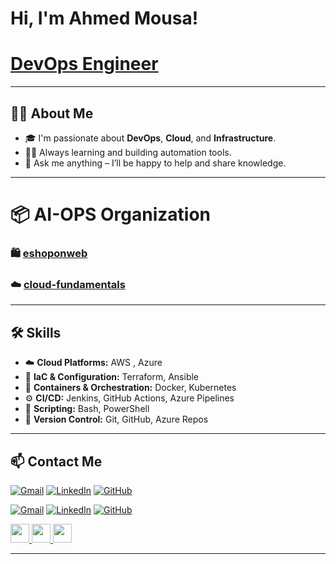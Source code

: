 #  Hi, I'm Ahmed Mousa!
# [DevOps Engineer](#)

---

## 👨‍💻 About Me

- 🎓 I'm passionate about **DevOps**, **Cloud**, and **Infrastructure**.  
- 🏃‍♂️ Always learning and building automation tools.  
- 💬 Ask me anything – I’ll be happy to help and share knowledge.  

---



# 📦 **AI-OPS Organization**  
### 🛍️ [eshoponweb](https://github.com/Eng-AhmedMousa/eshoponweb)
### ☁️ [cloud-fundamentals](https://github.com/Eng-AhmedMousa/cloud-fundamentals)

---

## 🛠️ Skills

- ☁️ **Cloud Platforms:** AWS , Azure
- 🧱 **IaC & Configuration:**  Terraform, Ansible
- 🐳 **Containers & Orchestration:**  Docker, Kubernetes
- ⚙️ **CI/CD:** Jenkins, GitHub Actions, Azure Pipelines
- 🐧 **Scripting:** Bash, PowerShell
- 🔐 **Version Control:** Git, GitHub, Azure Repos

---

## 📫 Contact Me

[![Gmail](https://img.shields.io/badge/Gmail-white?style=flat&logo=gmail&logoColor=red)](mailto:eng.ahmedhmousa@gmail.com)
[![LinkedIn](https://img.shields.io/badge/LinkedIn-white?style=flat&logo=linkedin&logoColor=blue)](https://www.linkedin.com/in/devopsahmed)
[![GitHub](https://img.shields.io/badge/GitHub-white?style=flat&logo=github&logoColor=black)](https://github.com/Eng-AhmedMousa)

[![Gmail](https://img.shields.io/badge/Gmail-white?style=for-the-badge&logo=gmail&logoColor=red)](mailto:eng.ahmedhmousa@gmail.com)
[![LinkedIn](https://img.shields.io/badge/LinkedIn-white?style=for-the-badge&logo=linkedin&logoColor=blue)](https://www.linkedin.com/in/devopsahmed)
[![GitHub](https://img.shields.io/badge/GitHub-white?style=for-the-badge&logo=github&logoColor=black)](https://github.com/Eng-AhmedMousa)

<a href="mailto:eng.ahmedhmousa@gmail.com">
  <img src="https://img.shields.io/badge/Gmail-white?style=flat&logo=gmail&logoColor=red" height="30"/>
</a>
<a href="https://www.linkedin.com/in/devopsahmed">
  <img src="https://img.shields.io/badge/LinkedIn-white?style=flat&logo=linkedin&logoColor=blue" height="30"/>
</a>
<a href="https://github.com/Eng-AhmedMousa">
  <img src="https://img.shields.io/badge/GitHub-white?style=flat&logo=github&logoColor=black" height="30"/>
</a>


---
